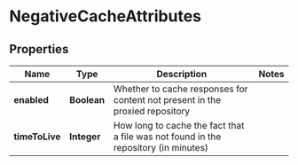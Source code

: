 # NegativeCacheAttributes

## Properties
Name | Type | Description | Notes
------------ | ------------- | ------------- | -------------
**enabled** | **Boolean** | Whether to cache responses for content not present in the proxied repository | 
**timeToLive** | **Integer** | How long to cache the fact that a file was not found in the repository (in minutes) | 
